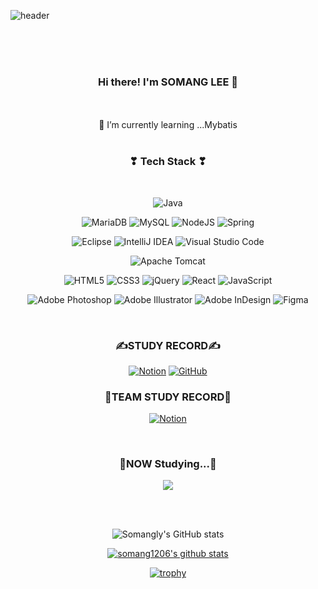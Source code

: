![header](https://capsule-render.vercel.app/api?section=header&type=soft&color=B0DFFF&height=200&section=header&text=SOMANG%20LEE&fontSize=50&animation=blink&fontColor=ffffff)
<div align="center">

</br>
</br>
</br>

### Hi there! I'm SOMANG LEE 👋

</br>

<!--
**somang1206/somang1206** is a ✨ _special_ ✨ repository because its `README.md` (this file) appears on your GitHub profile.

Here are some ideas to get you started:

- 👯 I’m looking to collaborate on ...
- 🤔 I’m looking for help with ...
- 💬 Ask me about ...
- 📫 How to reach me: ...
- 😄 Pronouns: ...
- ⚡ Fun fact: ...



-->


 </br>
 🌱 I’m currently learning ...Mybatis

</div>

</br>

<div align="center">
<h3 align="center"><b>❣ Tech Stack ❣</b></h3>
</br>
<p align="center">

![Java](https://img.shields.io/badge/java-9CC7E6?style=flat-square&logo=openjdk&logoColor=white)


![MariaDB](https://img.shields.io/badge/MariaDB-9CC7E6?style=flat-square&logo=mariadb&logoColor=white)
![MySQL](https://img.shields.io/badge/mysql-9CC7E6.svg?style=flat-square&logo=mysql&logoColor=white)
![NodeJS](https://img.shields.io/badge/node.js-9CC7E6?style=flat-square&logo=node.js&logoColor=white)
![Spring](https://img.shields.io/badge/spring-9CC7E6.svg?style=flat-square&logo=spring&logoColor=white)


![Eclipse](https://img.shields.io/badge/Eclipse-9CC7E6.svg?style=flat-square&logo=Eclipse&logoColor=white)
![IntelliJ IDEA](https://img.shields.io/badge/IntelliJIDEA-9CC7E6.svg?style=flat-square&logo=intellij-idea&logoColor=white)
![Visual Studio Code](https://img.shields.io/badge/Visual%20Studio%20Code-9CC7E6.svg?style=flat-square&logo=visual-studio-code&logoColor=white)

![Apache Tomcat](https://img.shields.io/badge/apache%20tomcat-9CC7E6.svg?style=flat-square&logo=apache-tomcat&logoColor=black)


![HTML5](https://img.shields.io/badge/html5-9CC7E6.svg?style=flat-square&logo=html5&logoColor=white)
![CSS3](https://img.shields.io/badge/css3-9CC7E6.svg?style=flat-square&logo=css3&logoColor=white)
![jQuery](https://img.shields.io/badge/jquery-9CC7E6.svg?style=flat-square&logo=jquery&logoColor=white)
![React](https://img.shields.io/badge/react-9CC7E6.svg?style=flat-square&logo=react&logoColor=ffffff)
![JavaScript](https://img.shields.io/badge/javascript-9CC7E6.svg?style=flat-square&logo=javascript&logoColor=white)

![Adobe Photoshop](https://img.shields.io/badge/adobe%20photoshop-9CC7E6.svg?style=flat-square&logo=adobe%20photoshop&logoColor=white)
![Adobe Illustrator](https://img.shields.io/badge/adobe%20illustrator-9CC7E6.svg?style=flat-square&logo=adobe%20illustrator&logoColor=white)
![Adobe InDesign](https://img.shields.io/badge/Adobe%20InDesign-9CC7E6?style=flat-square&logo=adobeindesign&logoColor=white)
![Figma](https://img.shields.io/badge/figma-9CC7E6.svg?style=flat-square&logo=figma&logoColor=white)
</p>


</br>



<h3><b>✍STUDY RECORD✍</b></h3>

<a href="https://www.notion.so/82aca361e2c14584b15f1aff0f22508a">![Notion](https://img.shields.io/badge/Notion-%23000000.svg?style=flat-square&logo=notion&logoColor=white)</a>
<a href="https://github.com/somang1206">![GitHub](https://img.shields.io/badge/github-%23121011.svg?style=flat-square&logo=github&logoColor=white)</a>


<h3><b>🤝TEAM STUDY RECORD🤝</b></h3>

<a href="https://www.notion.so/yunjinius/DBDBD-fe2c74c88aaa4320baa9b8ed7b45a4b7">![Notion](https://img.shields.io/badge/Notion-%23000000.svg?style=flat-square&logo=notion&logoColor=white)</a>


</br>
<h3 align="center"><b>🧾NOW Studying...🧾</b></h3>

<img src="https://img.shields.io/badge/TypeScript-5682E1?style=flat-square&logo=TypeScript&logoColor=white"></a>

</br></br>

![Somangly's GitHub stats](https://github-readme-stats.vercel.app/api?username=somang1206&show_icons=true&theme=radical)


[![somang1206's github stats](https://github-readme-stats.vercel.app/api/top-langs/?username=somang1206&show_icons=true&hide_border=true&title_color=004386&icon_color=004386&layout=compact)](https://github.com/somang1206)


[![trophy](https://github-profile-trophy.vercel.app/?username=somang1206)](https://github.com/ryo-ma/github-profile-trophy)

</br>

<!-- [![Solved.ac
somang1206](http://mazassumnida.wtf/api/v2/generate_badge?boj={handle})](https://solved.ac/{handle}) -->

</br>





</div>
